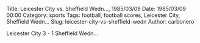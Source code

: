 Title: Leicester City vs. Sheffield Wedn…, 1985/03/09
Date: 1985/03/09 00:00
Category: sports
Tags: football, football scores, Leicester City, Sheffield Wedn…
Slug: leicester-city-vs-sheffield-wedn
Author: carbonero


Leicester City 3 - 1 Sheffield Wedn…
